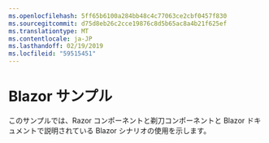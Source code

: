 ```yaml
---
ms.openlocfilehash: 5ff65b6100a284bb48c4c77063ce2cbf0457f830
ms.sourcegitcommit: d75d8eb26c2cce19876c8d5b65ac8a4b21f625ef
ms.translationtype: MT
ms.contentlocale: ja-JP
ms.lasthandoff: 02/19/2019
ms.locfileid: "59515451"
---
```

# <a name="blazor-sample"></a>Blazor サンプル

このサンプルでは、Razor コンポーネントと剃刀コンポーネントと Blazor ドキュメントで説明されている Blazor シナリオの使用を示します。

